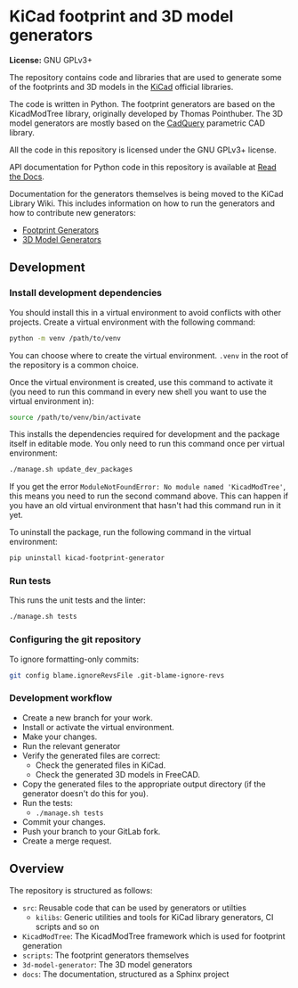 # KiCad footprint and 3D model generators

**License:** GNU GPLv3+

The repository contains code and libraries that are used to generate some of the footprints and
3D models in the [KiCad](https://kicad-pcb.org/) official libraries.

The code is written in Python. The footprint generators are based on the KicadModTree library, originally
developed by Thomas Pointhuber. The 3D model generators are mostly based on the
[CadQuery](https://github.com/CadQuery/cadquery) parametric CAD library.

All the code in this repository is licensed under the GNU GPLv3+ license.

API documentation for Python code in this repository is available at
[Read the Docs](https://kicad-footprint-generator.readthedocs.io/en/latest/).

Documentation for the generators themselves is being moved to the KiCad Library Wiki. This
includes information on how to run the generators and how to contribute new generators:

* [Footprint Generators](https://gitlab.com/groups/kicad/libraries/-/wikis/Footprint-Generators)
* [3D Model Generators](https://gitlab.com/groups/kicad/libraries/-/wikis/3D-Generators)

## Development

### Install development dependencies

You should install this in a virtual environment to avoid conflicts with other projects.
Create a virtual environment with the following command:

```sh
python -m venv /path/to/venv
```

You can choose where to create the virtual environment. `.venv` in the root of the repository
is a common choice.

Once the virtual environment is created, use this command to activate it (you need to
run this command in every new shell you want to use the virtual environment in):

```sh
source /path/to/venv/bin/activate
```

This installs the dependencies required for development and the package itself in editable mode.
You only need to run this command once per virtual environment:

```sh
./manage.sh update_dev_packages
```

If you get the error `ModuleNotFoundError: No module named 'KicadModTree'`, this means you need to run the
second command above. This can happen if you have an old virtual environment that hasn't had this command run
in it yet.

To uninstall the package, run the following command in the virtual environment:

```sh
pip uninstall kicad-footprint-generator
```

### Run tests

This runs the unit tests and the linter:

```sh
./manage.sh tests
```

### Configuring the git repository

To ignore formatting-only commits:

```sh
git config blame.ignoreRevsFile .git-blame-ignore-revs
```

### Development workflow

* Create a new branch for your work.
* Install or activate the virtual environment.
* Make your changes.
* Run the relevant generator
* Verify the generated files are correct:
    * Check the generated files in KiCad.
    * Check the generated 3D models in FreeCAD.
* Copy the generated files to the appropriate output directory (if the generator doesn't do this for you).
* Run the tests:
    * `./manage.sh tests`
* Commit your changes.
* Push your branch to your GitLab fork.
* Create a merge request.

## Overview

The repository is structured as follows:

* `src`: Reusable code that can be used by generators or utilties
  * `kilibs`: Generic utilities and tools for KiCad library generators, CI scripts and so on
* `KicadModTree`: The KicadModTree framework which is used for footprint generation
* `scripts`: The footprint generators themselves
* `3d-model-generator`: The 3D model generators
* `docs`: The documentation, structured as a Sphinx project
